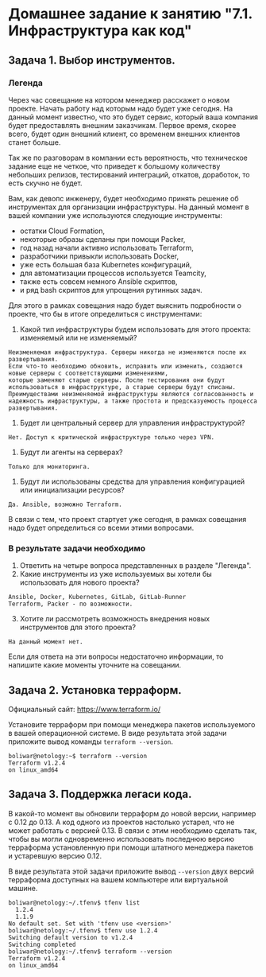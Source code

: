 # Домашнее задание к занятию "7.1. Инфраструктура как код"

## Задача 1. Выбор инструментов. 
 
### Легенда
 
Через час совещание на котором менеджер расскажет о новом проекте. Начать работу над которым надо 
будет уже сегодня. 
На данный момент известно, что это будет сервис, который ваша компания будет предоставлять внешним заказчикам.
Первое время, скорее всего, будет один внешний клиент, со временем внешних клиентов станет больше.

Так же по разговорам в компании есть вероятность, что техническое задание еще не четкое, что приведет к большому
количеству небольших релизов, тестирований интеграций, откатов, доработок, то есть скучно не будет.  
   
Вам, как девопс инженеру, будет необходимо принять решение об инструментах для организации инфраструктуры.
На данный момент в вашей компании уже используются следующие инструменты: 
- остатки Сloud Formation, 
- некоторые образы сделаны при помощи Packer,
- год назад начали активно использовать Terraform, 
- разработчики привыкли использовать Docker, 
- уже есть большая база Kubernetes конфигураций, 
- для автоматизации процессов используется Teamcity, 
- также есть совсем немного Ansible скриптов, 
- и ряд bash скриптов для упрощения рутинных задач.  

Для этого в рамках совещания надо будет выяснить подробности о проекте, что бы в итоге определиться с инструментами:

1. Какой тип инфраструктуры будем использовать для этого проекта: изменяемый или не изменяемый?
```
Неизменяемая инфраструктура. Cерверы никогда не изменяются после их развертывания. 
Если что-то необходимо обновить, исправить или изменить, создаются новые серверы с соответствующими изменениями, 
которые заменяют старые серверы. После тестирования они будут использоваться в инфраструктуре, а старые серверы будут списаны.
Преимуществами неизменяемой инфраструктуры являются согласованность и надежность инфраструктуры, а также простота и предсказуемость процесса развертывания.
```
1. Будет ли центральный сервер для управления инфраструктурой?
```
Нет. Доступ к критической инфраструктуре только через VPN.
```
1. Будут ли агенты на серверах?
```
Только для мониторинга.
```
1. Будут ли использованы средства для управления конфигурацией или инициализации ресурсов? 
```
Да. Ansible, возможно Terraform.
```
В связи с тем, что проект стартует уже сегодня, в рамках совещания надо будет определиться со всеми этими вопросами.

### В результате задачи необходимо

1. Ответить на четыре вопроса представленных в разделе "Легенда". 
2. Какие инструменты из уже используемых вы хотели бы использовать для нового проекта? 
```
Ansible, Docker, Kubernetes, GitLab, GitLab-Runner
Terraform, Packer - по возможности.
```
3. Хотите ли рассмотреть возможность внедрения новых инструментов для этого проекта? 
```
На данный момент нет.
```
Если для ответа на эти вопросы недостаточно информации, то напишите какие моменты уточните на совещании.


## Задача 2. Установка терраформ. 

Официальный сайт: https://www.terraform.io/

Установите терраформ при помощи менеджера пакетов используемого в вашей операционной системе.
В виде результата этой задачи приложите вывод команды `terraform --version`.
```
boliwar@netology:~$ terraform --version
Terraform v1.2.4
on linux_amd64
```
## Задача 3. Поддержка легаси кода. 

В какой-то момент вы обновили терраформ до новой версии, например с 0.12 до 0.13. 
А код одного из проектов настолько устарел, что не может работать с версией 0.13. 
В связи с этим необходимо сделать так, чтобы вы могли одновременно использовать последнюю версию терраформа установленную при помощи
штатного менеджера пакетов и устаревшую версию 0.12. 

В виде результата этой задачи приложите вывод `--version` двух версий терраформа доступных на вашем компьютере 
или виртуальной машине.

```
boliwar@netology:~/.tfenv$ tfenv list
  1.2.4
  1.1.9
No default set. Set with 'tfenv use <version>'
boliwar@netology:~/.tfenv$ tfenv use 1.2.4
Switching default version to v1.2.4
Switching completed
boliwar@netology:~/.tfenv$ terraform --version
Terraform v1.2.4
on linux_amd64
```

